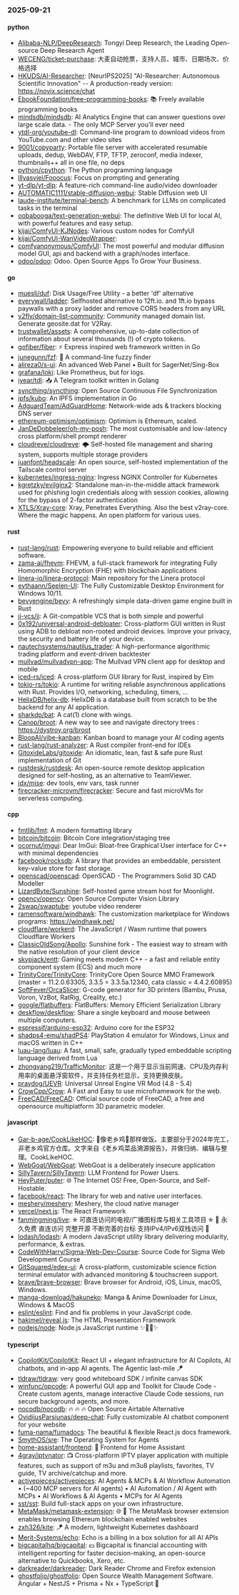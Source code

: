 ### 2025-09-21

#### python
* [Alibaba-NLP/DeepResearch](https://github.com/Alibaba-NLP/DeepResearch): Tongyi Deep Research, the Leading Open-source Deep Research Agent
* [WECENG/ticket-purchase](https://github.com/WECENG/ticket-purchase): 大麦自动抢票，支持人员、城市、日期场次、价格选择
* [HKUDS/AI-Researcher](https://github.com/HKUDS/AI-Researcher): [NeurIPS2025] "AI-Researcher: Autonomous Scientific Innovation" -- A production-ready version: https://novix.science/chat
* [EbookFoundation/free-programming-books](https://github.com/EbookFoundation/free-programming-books): 📚 Freely available programming books
* [mindsdb/mindsdb](https://github.com/mindsdb/mindsdb): AI Analytics Engine that can answer questions over large scale data. - The only MCP Server you'll ever need
* [ytdl-org/youtube-dl](https://github.com/ytdl-org/youtube-dl): Command-line program to download videos from YouTube.com and other video sites
* [9001/copyparty](https://github.com/9001/copyparty): Portable file server with accelerated resumable uploads, dedup, WebDAV, FTP, TFTP, zeroconf, media indexer, thumbnails++ all in one file, no deps
* [python/cpython](https://github.com/python/cpython): The Python programming language
* [lllyasviel/Fooocus](https://github.com/lllyasviel/Fooocus): Focus on prompting and generating
* [yt-dlp/yt-dlp](https://github.com/yt-dlp/yt-dlp): A feature-rich command-line audio/video downloader
* [AUTOMATIC1111/stable-diffusion-webui](https://github.com/AUTOMATIC1111/stable-diffusion-webui): Stable Diffusion web UI
* [laude-institute/terminal-bench](https://github.com/laude-institute/terminal-bench): A benchmark for LLMs on complicated tasks in the terminal
* [oobabooga/text-generation-webui](https://github.com/oobabooga/text-generation-webui): The definitive Web UI for local AI, with powerful features and easy setup.
* [kijai/ComfyUI-KJNodes](https://github.com/kijai/ComfyUI-KJNodes): Various custom nodes for ComfyUI
* [kijai/ComfyUI-WanVideoWrapper](https://github.com/kijai/ComfyUI-WanVideoWrapper): 
* [comfyanonymous/ComfyUI](https://github.com/comfyanonymous/ComfyUI): The most powerful and modular diffusion model GUI, api and backend with a graph/nodes interface.
* [odoo/odoo](https://github.com/odoo/odoo): Odoo. Open Source Apps To Grow Your Business.

#### go
* [muesli/duf](https://github.com/muesli/duf): Disk Usage/Free Utility - a better 'df' alternative
* [everywall/ladder](https://github.com/everywall/ladder): Selfhosted alternative to 12ft.io. and 1ft.io bypass paywalls with a proxy ladder and remove CORS headers from any URL
* [v2fly/domain-list-community](https://github.com/v2fly/domain-list-community): Community managed domain list. Generate geosite.dat for V2Ray.
* [trustwallet/assets](https://github.com/trustwallet/assets): A comprehensive, up-to-date collection of information about several thousands (!) of crypto tokens.
* [gofiber/fiber](https://github.com/gofiber/fiber): ⚡️ Express inspired web framework written in Go
* [junegunn/fzf](https://github.com/junegunn/fzf): 🌸 A command-line fuzzy finder
* [alireza0/s-ui](https://github.com/alireza0/s-ui): An advanced Web Panel • Built for SagerNet/Sing-Box
* [grafana/loki](https://github.com/grafana/loki): Like Prometheus, but for logs.
* [iyear/tdl](https://github.com/iyear/tdl): 📥 A Telegram toolkit written in Golang
* [syncthing/syncthing](https://github.com/syncthing/syncthing): Open Source Continuous File Synchronization
* [ipfs/kubo](https://github.com/ipfs/kubo): An IPFS implementation in Go
* [AdguardTeam/AdGuardHome](https://github.com/AdguardTeam/AdGuardHome): Network-wide ads & trackers blocking DNS server
* [ethereum-optimism/optimism](https://github.com/ethereum-optimism/optimism): Optimism is Ethereum, scaled.
* [JanDeDobbeleer/oh-my-posh](https://github.com/JanDeDobbeleer/oh-my-posh): The most customisable and low-latency cross platform/shell prompt renderer
* [cloudreve/cloudreve](https://github.com/cloudreve/cloudreve): 🌩 Self-hosted file management and sharing system, supports multiple storage providers
* [juanfont/headscale](https://github.com/juanfont/headscale): An open source, self-hosted implementation of the Tailscale control server
* [kubernetes/ingress-nginx](https://github.com/kubernetes/ingress-nginx): Ingress NGINX Controller for Kubernetes
* [kgretzky/evilginx2](https://github.com/kgretzky/evilginx2): Standalone man-in-the-middle attack framework used for phishing login credentials along with session cookies, allowing for the bypass of 2-factor authentication
* [XTLS/Xray-core](https://github.com/XTLS/Xray-core): Xray, Penetrates Everything. Also the best v2ray-core. Where the magic happens. An open platform for various uses.

#### rust
* [rust-lang/rust](https://github.com/rust-lang/rust): Empowering everyone to build reliable and efficient software.
* [zama-ai/fhevm](https://github.com/zama-ai/fhevm): FHEVM, a full-stack framework for integrating Fully Homomorphic Encryption (FHE) with blockchain applications
* [linera-io/linera-protocol](https://github.com/linera-io/linera-protocol): Main repository for the Linera protocol
* [eythaann/Seelen-UI](https://github.com/eythaann/Seelen-UI): The Fully Customizable Desktop Environment for Windows 10/11.
* [bevyengine/bevy](https://github.com/bevyengine/bevy): A refreshingly simple data-driven game engine built in Rust
* [jj-vcs/jj](https://github.com/jj-vcs/jj): A Git-compatible VCS that is both simple and powerful
* [0x192/universal-android-debloater](https://github.com/0x192/universal-android-debloater): Cross-platform GUI written in Rust using ADB to debloat non-rooted android devices. Improve your privacy, the security and battery life of your device.
* [nautechsystems/nautilus_trader](https://github.com/nautechsystems/nautilus_trader): A high-performance algorithmic trading platform and event-driven backtester
* [mullvad/mullvadvpn-app](https://github.com/mullvad/mullvadvpn-app): The Mullvad VPN client app for desktop and mobile
* [iced-rs/iced](https://github.com/iced-rs/iced): A cross-platform GUI library for Rust, inspired by Elm
* [tokio-rs/tokio](https://github.com/tokio-rs/tokio): A runtime for writing reliable asynchronous applications with Rust. Provides I/O, networking, scheduling, timers, ...
* [HelixDB/helix-db](https://github.com/HelixDB/helix-db): HelixDB is a database built from scratch to be the backend for any AI application.
* [sharkdp/bat](https://github.com/sharkdp/bat): A cat(1) clone with wings.
* [Canop/broot](https://github.com/Canop/broot): A new way to see and navigate directory trees : https://dystroy.org/broot
* [BloopAI/vibe-kanban](https://github.com/BloopAI/vibe-kanban): Kanban board to manage your AI coding agents
* [rust-lang/rust-analyzer](https://github.com/rust-lang/rust-analyzer): A Rust compiler front-end for IDEs
* [GitoxideLabs/gitoxide](https://github.com/GitoxideLabs/gitoxide): An idiomatic, lean, fast & safe pure Rust implementation of Git
* [rustdesk/rustdesk](https://github.com/rustdesk/rustdesk): An open-source remote desktop application designed for self-hosting, as an alternative to TeamViewer.
* [jdx/mise](https://github.com/jdx/mise): dev tools, env vars, task runner
* [firecracker-microvm/firecracker](https://github.com/firecracker-microvm/firecracker): Secure and fast microVMs for serverless computing.

#### cpp
* [fmtlib/fmt](https://github.com/fmtlib/fmt): A modern formatting library
* [bitcoin/bitcoin](https://github.com/bitcoin/bitcoin): Bitcoin Core integration/staging tree
* [ocornut/imgui](https://github.com/ocornut/imgui): Dear ImGui: Bloat-free Graphical User interface for C++ with minimal dependencies
* [facebook/rocksdb](https://github.com/facebook/rocksdb): A library that provides an embeddable, persistent key-value store for fast storage.
* [openscad/openscad](https://github.com/openscad/openscad): OpenSCAD - The Programmers Solid 3D CAD Modeller
* [LizardByte/Sunshine](https://github.com/LizardByte/Sunshine): Self-hosted game stream host for Moonlight.
* [opencv/opencv](https://github.com/opencv/opencv): Open Source Computer Vision Library
* [2swap/swaptube](https://github.com/2swap/swaptube): youtube video renderer
* [ramensoftware/windhawk](https://github.com/ramensoftware/windhawk): The customization marketplace for Windows programs: https://windhawk.net/
* [cloudflare/workerd](https://github.com/cloudflare/workerd): The JavaScript / Wasm runtime that powers Cloudflare Workers
* [ClassicOldSong/Apollo](https://github.com/ClassicOldSong/Apollo): Sunshine fork - The easiest way to stream with the native resolution of your client device
* [skypjack/entt](https://github.com/skypjack/entt): Gaming meets modern C++ - a fast and reliable entity component system (ECS) and much more
* [TrinityCore/TrinityCore](https://github.com/TrinityCore/TrinityCore): TrinityCore Open Source MMO Framework (master = 11.2.0.63305, 3.3.5 = 3.3.5a.12340, cata classic = 4.4.2.60895)
* [SoftFever/OrcaSlicer](https://github.com/SoftFever/OrcaSlicer): G-code generator for 3D printers (Bambu, Prusa, Voron, VzBot, RatRig, Creality, etc.)
* [google/flatbuffers](https://github.com/google/flatbuffers): FlatBuffers: Memory Efficient Serialization Library
* [deskflow/deskflow](https://github.com/deskflow/deskflow): Share a single keyboard and mouse between multiple computers.
* [espressif/arduino-esp32](https://github.com/espressif/arduino-esp32): Arduino core for the ESP32
* [shadps4-emu/shadPS4](https://github.com/shadps4-emu/shadPS4): PlayStation 4 emulator for Windows, Linux and macOS written in C++
* [luau-lang/luau](https://github.com/luau-lang/luau): A fast, small, safe, gradually typed embeddable scripting language derived from Lua
* [zhongyang219/TrafficMonitor](https://github.com/zhongyang219/TrafficMonitor): 这是一个用于显示当前网速、CPU及内存利用率的桌面悬浮窗软件，并支持任务栏显示，支持更换皮肤。
* [praydog/UEVR](https://github.com/praydog/UEVR): Universal Unreal Engine VR Mod (4.8 - 5.4)
* [CrowCpp/Crow](https://github.com/CrowCpp/Crow): A Fast and Easy to use microframework for the web.
* [FreeCAD/FreeCAD](https://github.com/FreeCAD/FreeCAD): Official source code of FreeCAD, a free and opensource multiplatform 3D parametric modeler.

#### javascript
* [Gar-b-age/CookLikeHOC](https://github.com/Gar-b-age/CookLikeHOC): 🥢像老乡鸡🐔那样做饭。主要部分于2024年完工，非老乡鸡官方仓库。文字来自《老乡鸡菜品溯源报告》，并做归纳、编辑与整理。CookLikeHOC.
* [WebGoat/WebGoat](https://github.com/WebGoat/WebGoat): WebGoat is a deliberately insecure application
* [SillyTavern/SillyTavern](https://github.com/SillyTavern/SillyTavern): LLM Frontend for Power Users.
* [HeyPuter/puter](https://github.com/HeyPuter/puter): 🌐 The Internet OS! Free, Open-Source, and Self-Hostable.
* [facebook/react](https://github.com/facebook/react): The library for web and native user interfaces.
* [meshery/meshery](https://github.com/meshery/meshery): Meshery, the cloud native manager
* [vercel/next.js](https://github.com/vercel/next.js): The React Framework
* [fanmingming/live](https://github.com/fanmingming/live): ✯ 可直连访问的电视/广播图标库与相关工具项目 ✯ 🔕 永久免费 直连访问 完整开源 不断完善的台标 支持IPv4/IPv6双栈访问 🔕
* [lodash/lodash](https://github.com/lodash/lodash): A modern JavaScript utility library delivering modularity, performance, & extras.
* [CodeWithHarry/Sigma-Web-Dev-Course](https://github.com/CodeWithHarry/Sigma-Web-Dev-Course): Source Code for Sigma Web Development Course
* [GitSquared/edex-ui](https://github.com/GitSquared/edex-ui): A cross-platform, customizable science fiction terminal emulator with advanced monitoring & touchscreen support.
* [brave/brave-browser](https://github.com/brave/brave-browser): Brave browser for Android, iOS, Linux, macOS, Windows.
* [manga-download/hakuneko](https://github.com/manga-download/hakuneko): Manga & Anime Downloader for Linux, Windows & MacOS
* [eslint/eslint](https://github.com/eslint/eslint): Find and fix problems in your JavaScript code.
* [hakimel/reveal.js](https://github.com/hakimel/reveal.js): The HTML Presentation Framework
* [nodejs/node](https://github.com/nodejs/node): Node.js JavaScript runtime ✨🐢🚀✨

#### typescript
* [CopilotKit/CopilotKit](https://github.com/CopilotKit/CopilotKit): React UI + elegant infrastructure for AI Copilots, AI chatbots, and in-app AI agents. The Agentic last-mile 🪁
* [tldraw/tldraw](https://github.com/tldraw/tldraw): very good whiteboard SDK / infinite canvas SDK
* [winfunc/opcode](https://github.com/winfunc/opcode): A powerful GUI app and Toolkit for Claude Code - Create custom agents, manage interactive Claude Code sessions, run secure background agents, and more.
* [nocodb/nocodb](https://github.com/nocodb/nocodb): 🔥 🔥 🔥 Open Source Airtable Alternative
* [OvidijusParsiunas/deep-chat](https://github.com/OvidijusParsiunas/deep-chat): Fully customizable AI chatbot component for your website
* [fuma-nama/fumadocs](https://github.com/fuma-nama/fumadocs): The beautiful & flexible React.js docs framework.
* [SmythOS/sre](https://github.com/SmythOS/sre): The Operating System for Agents
* [home-assistant/frontend](https://github.com/home-assistant/frontend): 🍭 Frontend for Home Assistant
* [4gray/iptvnator](https://github.com/4gray/iptvnator): 📺 Cross-platform IPTV player application with multiple features, such as support of m3u and m3u8 playlists, favorites, TV guide, TV archive/catchup and more.
* [activepieces/activepieces](https://github.com/activepieces/activepieces): AI Agents & MCPs & AI Workflow Automation • (~400 MCP servers for AI agents) • AI Automation / AI Agent with MCPs • AI Workflows & AI Agents • MCPs for AI Agents
* [sst/sst](https://github.com/sst/sst): Build full-stack apps on your own infrastructure.
* [MetaMask/metamask-extension](https://github.com/MetaMask/metamask-extension): 🌐 🔌 The MetaMask browser extension enables browsing Ethereum blockchain enabled websites
* [zxh326/kite](https://github.com/zxh326/kite): 🪁 A modern, lightweight Kubernetes dashboard
* [Merit-Systems/echo](https://github.com/Merit-Systems/echo): Echo is a billing in a box solution for all AI APIs
* [bigcapitalhq/bigcapital](https://github.com/bigcapitalhq/bigcapital): 💵 Bigcapital is financial accounting with intelligent reporting for faster decision-making, an open-source alternative to Quickbooks, Xero, etc.
* [darkreader/darkreader](https://github.com/darkreader/darkreader): Dark Reader Chrome and Firefox extension
* [ghostfolio/ghostfolio](https://github.com/ghostfolio/ghostfolio): Open Source Wealth Management Software. Angular + NestJS + Prisma + Nx + TypeScript 🤍
